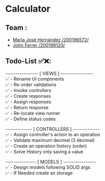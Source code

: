 # Calculator

## Team :
- [María José Hernández /200196572/](https://github.com/mariaher05th)
- [John Ferrer /200199120/](https://github.com/MochiThere)

## Todo-List ✅❌:  
---------------- [ VIEWS ] ----------------  
✅ - Rename UI components  
✅ - Re-order validations  
✅ - Invoke controllers  
✅ - Create responses  
✅ - Assign responses  
✅ - Return response  
✅ - Re-locate view runner   
✅ - Define status codes  
  
------------- [ CONTROLLERS ] -------------  
✅ - Assign controller's action to an operation  
✅ - Validate maximum decimal (3 decimal)  
✅ - Create an operation history (order)  
✅ - Solve History only saving a value
  
--------------- [ MODELS ] ----------------  
✅ - Design models following SOLID args  
✅ - If Needed create an storage  
